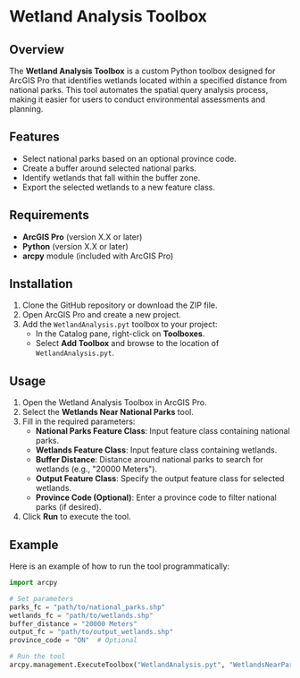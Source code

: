 # Wetland Analysis Toolbox

## Overview
The **Wetland Analysis Toolbox** is a custom Python toolbox designed for ArcGIS Pro that identifies wetlands located within a specified distance from national parks. This tool automates the spatial query analysis process, making it easier for users to conduct environmental assessments and planning.

## Features
- Select national parks based on an optional province code.
- Create a buffer around selected national parks.
- Identify wetlands that fall within the buffer zone.
- Export the selected wetlands to a new feature class.

## Requirements
- **ArcGIS Pro** (version X.X or later)
- **Python** (version X.X or later)
- **arcpy** module (included with ArcGIS Pro)

## Installation
1. Clone the GitHub repository or download the ZIP file.
2. Open ArcGIS Pro and create a new project.
3. Add the `WetlandAnalysis.pyt` toolbox to your project:
   - In the Catalog pane, right-click on **Toolboxes**.
   - Select **Add Toolbox** and browse to the location of `WetlandAnalysis.pyt`.

## Usage
1. Open the Wetland Analysis Toolbox in ArcGIS Pro.
2. Select the **Wetlands Near National Parks** tool.
3. Fill in the required parameters:
   - **National Parks Feature Class**: Input feature class containing national parks.
   - **Wetlands Feature Class**: Input feature class containing wetlands.
   - **Buffer Distance**: Distance around national parks to search for wetlands (e.g., "20000 Meters").
   - **Output Feature Class**: Specify the output feature class for selected wetlands.
   - **Province Code (Optional)**: Enter a province code to filter national parks (if desired).
4. Click **Run** to execute the tool.

## Example
Here is an example of how to run the tool programmatically:

```python
import arcpy

# Set parameters
parks_fc = "path/to/national_parks.shp"
wetlands_fc = "path/to/wetlands.shp"
buffer_distance = "20000 Meters"
output_fc = "path/to/output_wetlands.shp"
province_code = "ON"  # Optional

# Run the tool
arcpy.management.ExecuteToolbox("WetlandAnalysis.pyt", "WetlandsNearParks", parks_fc, wetlands_fc, buffer_distance, output_fc, province_code)
